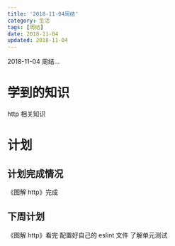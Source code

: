 ```yaml
---
title: '2018-11-04周结'
category: 生活
tags: [周结]
date: 2018-11-04
updated: 2018-11-04
---
```


2018-11-04 周结...

<!-- more -->

# 学到的知识

http 相关知识

# 计划

## 计划完成情况

《图解 http》完成

## 下周计划

《图解 http》看完
配置好自己的 eslint 文件
了解单元测试
